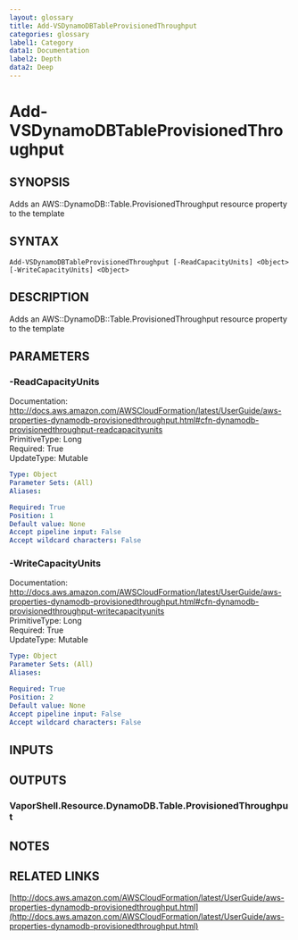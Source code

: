 ```yaml
---
layout: glossary
title: Add-VSDynamoDBTableProvisionedThroughput
categories: glossary
label1: Category
data1: Documentation
label2: Depth
data2: Deep
---
```


# Add-VSDynamoDBTableProvisionedThroughput

## SYNOPSIS
Adds an AWS::DynamoDB::Table.ProvisionedThroughput resource property to the template

## SYNTAX

```
Add-VSDynamoDBTableProvisionedThroughput [-ReadCapacityUnits] <Object> [-WriteCapacityUnits] <Object>
```

## DESCRIPTION
Adds an AWS::DynamoDB::Table.ProvisionedThroughput resource property to the template

## PARAMETERS

### -ReadCapacityUnits
Documentation: http://docs.aws.amazon.com/AWSCloudFormation/latest/UserGuide/aws-properties-dynamodb-provisionedthroughput.html#cfn-dynamodb-provisionedthroughput-readcapacityunits    
PrimitiveType: Long    
Required: True    
UpdateType: Mutable

```yaml
Type: Object
Parameter Sets: (All)
Aliases: 

Required: True
Position: 1
Default value: None
Accept pipeline input: False
Accept wildcard characters: False
```

### -WriteCapacityUnits
Documentation: http://docs.aws.amazon.com/AWSCloudFormation/latest/UserGuide/aws-properties-dynamodb-provisionedthroughput.html#cfn-dynamodb-provisionedthroughput-writecapacityunits    
PrimitiveType: Long    
Required: True    
UpdateType: Mutable

```yaml
Type: Object
Parameter Sets: (All)
Aliases: 

Required: True
Position: 2
Default value: None
Accept pipeline input: False
Accept wildcard characters: False
```

## INPUTS

## OUTPUTS

### VaporShell.Resource.DynamoDB.Table.ProvisionedThroughput

## NOTES

## RELATED LINKS

[http://docs.aws.amazon.com/AWSCloudFormation/latest/UserGuide/aws-properties-dynamodb-provisionedthroughput.html](http://docs.aws.amazon.com/AWSCloudFormation/latest/UserGuide/aws-properties-dynamodb-provisionedthroughput.html)

